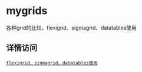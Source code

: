 mygrids
=======

各种grid的比较，flexigrid、sigmagrid、datatables使用

## 详情访问
[`flexigrid、sigmagrid、datatables使用`](http://matychen.iteye.com/blog/1150279)
